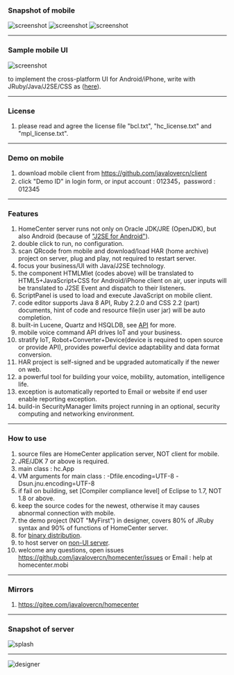 ### Snapshot of mobile
![screenshot](http://homecenter.mobi/images/sc6.png)
![screenshot](http://homecenter.mobi/images/sc_mlet_bg.png)
![screenshot](http://homecenter.mobi/images/sc8.png)

***
### Sample mobile UI
![screenshot](http://homecenter.mobi/images/sc_mlet.png)

to implement the cross-platform UI for Android/iPhone, write with JRuby/Java/J2SE/CSS as ([here](https://github.com/javalovercn/homecenter/blob/master/docs/develop%20cloud%20app%20with%20J2SE%2BCSS%20for%20iPhone%20and%20Android.md)).

***
### License
1. please read and agree the license file "bcl.txt", "hc_license.txt" and "mpl_license.txt".

***
### Demo on mobile
1. download mobile client from https://github.com/javalovercn/client
2. click "Demo ID" in login form, or input account : 012345，password : 012345

***
### Features

1. HomeCenter server runs not only on Oracle JDK/JRE (OpenJDK), but also Android (because of ["J2SE for Android"](https://github.com/javalovercn/j2se_for_android)).
2. double click to run, no configuration.
3. scan QRcode from mobile and download/load HAR (home archive) project on server, plug and play, not required to restart server.
4. focus your business/UI with Java/J2SE technology.
5. the component HTMLMlet (codes above) will be translated to HTML5+JavaScript+CSS for Android/iPhone client on air, user inputs will be translated to J2SE Event and dispatch to their listeners.
6. ScriptPanel is used to load and execute JavaScript on mobile client.
7. code editor supports Java 8 API, Ruby 2.2.0 and CSS 2.2 (part) documents, hint of code and resource file(in user jar) will be auto completion.
8. built-in Lucene, Quartz and HSQLDB, see [API](http://homecenter.mobi/download/javadoc/index.html) for more.
9. mobile voice command API drives IoT and your business.
10. stratify IoT, Robot+Converter+Device(device is required to open source or provide API), provides powerful device adaptability and data format conversion.
11. HAR project is self-signed and be upgraded automatically if the newer on web.
12. a powerful tool for building your voice, mobility, automation, intelligence life.
13. exception is automatically reported to Email or website if end user enable reporting exception.
14. build-in SecurityManager limits project running in an optional, security computing and networking environment.

***
### How to use

1. source files are HomeCenter application server, NOT client for mobile.
2. JRE/JDK 7 or above is required.
3. main class : hc.App
4. VM arguments for main class : -Dfile.encoding=UTF-8 -Dsun.jnu.encoding=UTF-8
5. if fail on building, set [Compiler compliance level] of Eclipse to 1.7, NOT 1.8 or above.
6. keep the source codes for the newest, otherwise it may causes abnormal connection with mobile.
7. the demo project (NOT "MyFirst") in designer, covers 80% of JRuby syntax and 90% of functions of HomeCenter server.
8. for [binary distribution](https://github.com/javalovercn/hc_server_dist).
9. to host server on [non-UI server](https://github.com/javalovercn/homecenter/blob/master/docs/NoUI%20server%20on%20host.md).
10. welcome any questions, open issues https://github.com/javalovercn/homecenter/issues or Email : help at homecenter.mobi

***
### Mirrors

1. https://gitee.com/javalovercn/homecenter

***
### Snapshot of server

![splash](http://homecenter.mobi/images/splash_n_txt.png)

***

![designer](http://homecenter.mobi/images/usage/pc_designer.png)